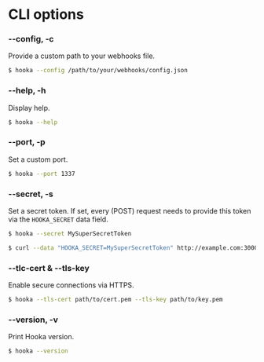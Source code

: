 # CLI options

### --config, -c

Provide a custom path to your webhooks file.

```sh
$ hooka --config /path/to/your/webhooks/config.json
```

### --help, -h

Display help.

```sh
$ hooka --help
```

### --port, -p

Set a custom port.

```sh
$ hooka --port 1337
```

### --secret, -s

Set a secret token. If set, every (POST) request needs to provide this token via the `HOOKA_SECRET` data field.

```sh
$ hooka --secret MySuperSecretToken
```

```sh
$ curl --data "HOOKA_SECRET=MySuperSecretToken" http://example.com:3000/hello-again
```

### --tlc-cert & --tls-key

Enable secure connections via HTTPS.

```sh
$ hooka --tls-cert path/to/cert.pem --tls-key path/to/key.pem
```

### --version, -v

Print Hooka version.

```sh
$ hooka --version
```
